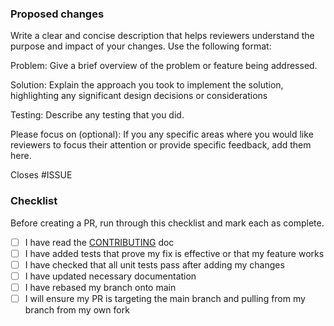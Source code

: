 ### Proposed changes

Write a clear and concise description that helps reviewers understand the purpose and impact of your changes. Use the
following format:

Problem: Give a brief overview of the problem or feature being addressed.

Solution: Explain the approach you took to implement the solution, highlighting any significant design decisions or
considerations

Testing: Describe any testing that you did.

Please focus on (optional): If you any specific areas where you would like reviewers to focus their attention or provide
specific feedback, add them here.

Closes #ISSUE

### Checklist

Before creating a PR, run through this checklist and mark each as complete.

- [ ] I have read the [CONTRIBUTING](https://github.com/nginxinc/nginx-kubernetes-gateway/blob/main/CONTRIBUTING.md) doc
- [ ] I have added tests that prove my fix is effective or that my feature works
- [ ] I have checked that all unit tests pass after adding my changes
- [ ] I have updated necessary documentation
- [ ] I have rebased my branch onto main
- [ ] I will ensure my PR is targeting the main branch and pulling from my branch from my own fork
